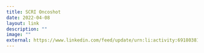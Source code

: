 ```yaml
---
title: SCRI Oncoshot
date: 2022-04-08
layout: link
description: ""
image: ""
external: https://www.linkedin.com/feed/update/urn:li:activity:6918038176099971072
---
```

